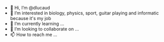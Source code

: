 - 👋 Hi, I’m @dlucaud
- 👀 I’m interested in biology, physics, sport, guitar playing and informatic because it's my job
- 🌱 I’m currently learning ...
- 💞️ I’m looking to collaborate on ...
- 📫 How to reach me ...

<!---
dlucaud/dlucaud is a ✨ special ✨ repository because its `README.md` (this file) appears on your GitHub profile.
You can click the Preview link to take a look at your changes.
--->
